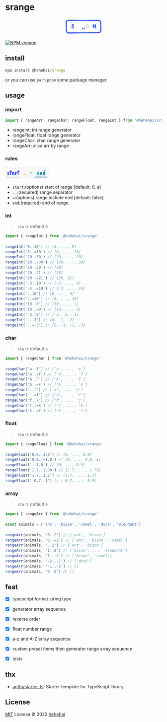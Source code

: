# srange

<p align="center">
  <img alt="logo" src="./docs/logo.png" style="width: 140px; text-align: center"/>
</p>

[![NPM version](https://img.shields.io/npm/v/@hehehai/srange?color=a1b858&label=)](https://www.npmjs.com/package/@hehehai/srange)

## install

```cmd
npm install @hehehai/srange
```

or you can use `yarn` `pnpm` some package manager

## usage

### import

```ts
import { rangeArr, rangeChar, rangeFloat, rangeInt } from '@hehehai/srange'
```

- rangeInt: int range generator
- rangeFloat: float range generator
- rangeChar: char range generator
- rangeArr: slice arr by range

### rules


<img alt="rule" src="./docs/rules.png" style="width: 140px; text-align: center"/>

- `start`:(options) start of range [default: 0, a]
- `..`:(required) range separator
- `=`:(options) range include end [default: false]
- `end`:(required) end of range

### int

> `start` default `0`

```ts
import { rangeInt } from '@hehehai/srange'

rangeInt('0..10') // [0, ..., 9]
rangeInt('0..=10') // [0, ..., 10]
rangeInt('20..30') // [20, ..., 29]
rangeInt('20..=30') // [20, ..., 30]
rangeInt('20..20') // [20]
rangeInt('20..21') // [20]
rangeInt('20..=21') // [20, 21]
rangeInt('-3..10') // [-3, ..., 9]
rangeInt('-3..=10') // [-3, ..., 10]
rangeInt('..10') // [0, ..., 9]
rangeInt('..=10') // [0, ..., 10]
rangeInt('10..0') // [10, ..., 1]
rangeInt('10..=0') // [10, ..., 0]
rangeInt('-3..0') // [-3, -2, -1]
rangeInt('..-3') // [0, -1, -2]
rangeInt('..=-3') // [0, -1, -2, -3]
```

### char

> `start` default `a`

```ts
import { rangeChar } from '@hehehai/srange'

rangeChar('a..f') // ['a', ..., 'e']
rangeChar('a..=f') // ['a', ..., 'f']
rangeChar('A..F') // ['A', ..., 'E']
rangeChar('A..=F') // ['A', ..., 'F']
rangeChar('..f') // ['a', ..., 'e']
rangeChar('..=f') // ['a', ..., 'f']
rangeChar('f..k') // ['f', ..., 'j']
rangeChar('f..=k') // ['f', ..., 'k']
rangeChar('k..=f') // ['k', ..., 'f']
```

### float

> `start` default `0`

```ts
import { rangeFloat } from '@hehehai/srange'

rangeFloat('0.0..1.0') // [0, ..., 0.9]
rangeFloat('0.0..=1.0') // [0, ..., 0.9, 1]
rangeFloat('..1.0') // [0, ..., 0.9]
rangeFloat('1.7..1.80') // [1.7, ..., 1.79]
rangeFloat('1.7..1.2') // [1.7, ..., 1.3]
rangeFloat('-0.7..1') // [-0.7, ..., 0.9]
```

### array

> `start` default `0`

```ts
import { rangeArr } from '@hehehai/srange'

const animals = ['ant', 'bison', 'camel', 'duck', 'elephant']

rangeArr(animals, '0..2') // ['ant', 'bison']
rangeArr(animals, '0..=2') // ['ant', 'bison', 'camel']
rangeArr(animals, '..2') // ['ant', 'bison']
rangeArr(animals, '1..8') // ['bison', ..., 'elephant']
rangeArr(animals, '1..-2') // ['bison', 'camel']
rangeArr(animals, '-2..-1') // ['duck']
rangeArr(animals, '-1..-3') // []
rangeArr(animals, '6..8') // []
```

## feat

- [x] typescript format string type
- [x] generator array sequence
- [x] reverse order
- [x] float number range
- [x] a-z and A-Z array sequence
- [x] custom preset items then generator range array sequence

- [x] tests

## thx

- [antfu/starter-ts](https://github.com/antfu/starter-ts): Starter template for TypeScript library

## License

[MIT](./LICENSE) License © 2022 [hehehai](https://github.com/hehehai)
